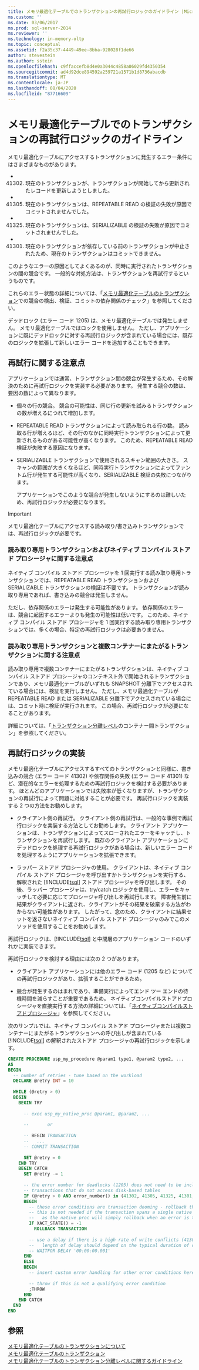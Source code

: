 ```yaml
---
title: メモリ最適化テーブルでのトランザクションの再試行ロジックのガイドライン |Microsoft Docs
ms.custom: ''
ms.date: 03/06/2017
ms.prod: sql-server-2014
ms.reviewer: ''
ms.technology: in-memory-oltp
ms.topic: conceptual
ms.assetid: f2a35c37-4449-49ee-8bba-928028f1de66
author: stevestein
ms.author: sstein
ms.openlocfilehash: c9ffaccefb8d4e0a3044c4858a06029fd4350354
ms.sourcegitcommit: ad4d92dce894592a259721a1571b1d8736abacdb
ms.translationtype: MT
ms.contentlocale: ja-JP
ms.lasthandoff: 08/04/2020
ms.locfileid: "87716609"
---
```

# <a name="guidelines-for-retry-logic-for-transactions-on-memory-optimized-tables"></a>メモリ最適化テーブルでのトランザクションの再試行ロジックのガイドライン
  メモリ最適化テーブルにアクセスするトランザクションに発生するエラー条件にはさまざまなものがあります。  
  
-   41302. 現在のトランザクションが、トランザクションが開始してから更新されたレコードを更新しようとしました。  
  
-   41305. 現在のトランザクションは、REPEATABLE READ の検証の失敗が原因でコミットされませんでした。  
  
-   41325. 現在のトランザクションは、SERIALIZABLE の検証の失敗が原因でコミットされませんでした。  
  
-   41301. 現在のトランザクションが依存している前のトランザクションが中止されたため、現在のトランザクションはコミットできません。  
  
 このようなエラーの原因としてよくあるのが、同時に実行されたトランザクションの間の競合です。 一般的な対処方法は、トランザクションを再試行するというものです。  
  
 これらのエラー状態の詳細については、「[メモリ最適化テーブルのトランザクション](../relational-databases/in-memory-oltp/memory-optimized-tables.md)での競合の検出、検証、コミットの依存関係のチェック」を参照してください。  
  
 デッドロック (エラー コード 1205) は、メモリ最適化テーブルでは発生しません。 メモリ最適化テーブルではロックを使用しません。 ただし、アプリケーションに既にデッドロックに対する再試行ロジックが含まれている場合には、既存のロジックを拡張して新しいエラー コードを追加することもできます。  
  
## <a name="considerations-for-retrying"></a>再試行に関する注意点  
 アプリケーションでは通常、トランザクション間の競合が発生するため、その解決のために再試行ロジックを実装する必要があります。 発生する競合の数は、要因の数によって異なります。  
  
-   個々の行の競合。 競合の可能性は、同じ行の更新を試みるトランザクションの数が増えるにつれて増加します。  
  
-   REPEATABLE READ トランザクションによって読み取られる行の数。 読み取る行が増えるほど、その行のなかに同時実行トランザクションによって更新されるものがある可能性が高くなります。 このため、REPEATABLE READ 検証が失敗する原因になります。  
  
-   SERIALIZABLE トランザクションで使用されるスキャン範囲の大きさ。 スキャンの範囲が大きくなるほど、同時実行トランザクションによってファントム行が発生する可能性が高くなり、SERIALIZABLE 検証の失敗につながります。  
  
     アプリケーションでこのような競合が発生しないようにするのは難しいため、再試行ロジックが必要になります。  
  
> [!IMPORTANT]  
>  メモリ最適化テーブルにアクセスする読み取り/書き込みトランザクションでは、再試行ロジックが必要です。  
  
### <a name="considerations-for-read-only-transactions-and-natively-compiled-stored-procedures"></a>読み取り専用トランザクションおよびネイティブ コンパイル ストアド プロシージャに関する注意点  
 ネイティブ コンパイル ストアド プロシージャを 1 回実行する読み取り専用トランザクションでは、REPEATABLE READ トランザクションおよび SERIALIZABLE トランザクションの検証は不要です。 トランザクションが読み取り専用であれば、書き込みの競合は発生しません。  
  
 ただし、依存関係のエラーは発生する可能性があります。 依存関係のエラーは、競合に起因するエラーよりも発生の可能性は低いです。 このため、ネイティブ コンパイル ストアド プロシージャを 1 回実行する読み取り専用トランザクションでは、多くの場合、特定の再試行ロジックは必要ありません。  
  
### <a name="considerations-for-read-only-transactions-and-cross-container-transactions"></a>読み取り専用トランザクションと複数コンテナーにまたがるトランザクションに関する注意点  
 読み取り専用で複数コンテナーにまたがるトランザクションは、ネイティブ コンパイル ストアド プロシージャのコンテキスト外で開始されるトランザクションであり、メモリ最適化テーブルがいずれも SNAPSHOT 分離下でアクセスされている場合には、検証を実行しません。 ただし、メモリ最適化テーブルが REPEATABLE READ または SERIALIZABLE 分離下でアクセスされている場合には、コミット時に検証が実行されます。 この場合、再試行ロジックが必要になることがあります。  
  
 詳細については、「[トランザクション分離レベル](../../2014/database-engine/transaction-isolation-levels.md)のコンテナー間トランザクション」を参照してください。  
  
## <a name="implementing-retry-logic"></a>再試行ロジックの実装  
 メモリ最適化テーブルにアクセスするすべてのトランザクションと同様に、書き込みの競合 (エラー コード 41302) や依存関係の失敗 (エラー コード 41301) など、潜在的なエラーを処理するための再試行ロジックを検討する必要があります。 ほとんどのアプリケーションでは失敗率が低くなりますが、トランザクションの再試行によって問題に対処することが必要です。 再試行ロジックを実装する 2 つの方法をお勧めします。  
  
-   クライアント側の再試行。 クライアント側の再試行は、一般的な事例で再試行ロジックを実装する方法としてお勧めします。 クライアント アプリケーションは、トランザクションによってスローされたエラーをキャッチし、トランザクションを再試行します。 既存のクライアント アプリケーションにデッドロックを処理する再試行ロジックがある場合は、新しいエラー コードを処理するようにアプリケーションを拡張できます。  
  
-   ラッパー ストアド プロシージャの使用。 クライアントは、ネイティブ コンパイル ストアド プロシージャを呼び出すかトランザクションを実行する、解釈された [!INCLUDE[tsql](../includes/tsql-md.md)] ストアド プロシージャを呼び出します。 その後、ラッパー プロシージャは、try/catch ロジックを使用し、エラーをキャッチして必要に応じてプロシージャ呼び出しを再試行します。 障害発生前に結果がクライアントに返され、クライアントがその結果を破棄する方法がわからない可能性があります。 したがって、念のため、クライアントに結果セットを返さないネイティブ コンパイル ストアド プロシージャのみでこのメソッドを使用することをお勧めします。  
  
 再試行ロジックは、[!INCLUDE[tsql](../includes/tsql-md.md)] と中間層のアプリケーション コードのいずれかに実装できます。  
  
 再試行ロジックを検討する理由には次の 2 つがあります。  
  
-   クライアント アプリケーションには他のエラー コード (1205 など) についての再試行ロジックがあり、拡張することができるため。  
  
-   競合が発生するのはまれであり、準備実行によってエンド ツー エンドの待機時間を減らすことが重要であるため。 ネイティブコンパイルストアドプロシージャを直接実行する方法の詳細については、「[ネイティブコンパイルストアドプロシージャ](../relational-databases/in-memory-oltp/natively-compiled-stored-procedures.md)」を参照してください。  
  
 次のサンプルでは、ネイティブ コンパイル ストアド プロシージャまたは複数コンテナーにまたがるトランザクションへの呼び出しが含まれている [!INCLUDE[tsql](../includes/tsql-md.md)] の解釈されたストアド プロシージャの再試行ロジックを示します。  
  
```sql  
CREATE PROCEDURE usp_my_procedure @param1 type1, @param2 type2, ...  
AS  
BEGIN  
  -- number of retries - tune based on the workload  
  DECLARE @retry INT = 10  
  
  WHILE (@retry > 0)  
  BEGIN  
    BEGIN TRY  
  
      -- exec usp_my_native_proc @param1, @param2, ...  
  
      --       or  
  
      -- BEGIN TRANSACTION  
      --   ...  
      -- COMMIT TRANSACTION  
  
      SET @retry = 0  
    END TRY  
    BEGIN CATCH  
      SET @retry -= 1  
  
      -- the error number for deadlocks (1205) does not need to be included for   
      -- transactions that do not access disk-based tables  
      IF (@retry > 0 AND error_number() in (41302, 41305, 41325, 41301, 1205))  
      BEGIN  
        -- these error conditions are transaction dooming - rollback the transaction  
        -- this is not needed if the transaction spans a single native proc execution  
        --   as the native proc will simply rollback when an error is thrown   
        IF XACT_STATE() = -1  
          ROLLBACK TRANSACTION  
  
        -- use a delay if there is a high rate of write conflicts (41302)  
        --   length of delay should depend on the typical duration of conflicting transactions  
        -- WAITFOR DELAY '00:00:00.001'  
      END  
      ELSE  
      BEGIN  
        -- insert custom error handling for other error conditions here  
  
        -- throw if this is not a qualifying error condition  
        ;THROW  
      END  
    END CATCH  
  END  
END  
```  
  
## <a name="see-also"></a>参照  
 [メモリ最適化テーブルのトランザクションについて](../../2014/database-engine/understanding-transactions-on-memory-optimized-tables.md)   
 [メモリ最適化テーブルのトランザクション](../relational-databases/in-memory-oltp/memory-optimized-tables.md)   
 [メモリ最適化テーブルのトランザクション分離レベルに関するガイドライン](../../2014/database-engine/guidelines-for-transaction-isolation-levels-with-memory-optimized-tables.md)  
  
  
